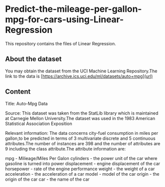 # Predict-the-mileage-per-gallon-mpg-for-cars-using-Linear-Regression
This repository contains the files of Linear Regression.

## About the dataset
You may obtain the dataset from the UCI Machine Learning Repository.The link to the data is [https://archive.ics.uci.edu/ml/datasets/auto+mpg](url)

## Content
Title: Auto-Mpg Data

Source: This dataset was taken from the StatLib library which is maintained at Carnegie Mellon University.The dataset was used in the 1983 American Statistical Association Exposition

Relevant information: The data concerns city-fuel consumption in miles per gallon,to be predicted in terms of 3 multivariate discrete and 5 continuous attributes.The number of instances are 398 and the number of attributes are 9 including the class attribute.The attribute information are:

mpg - Milieage/Miles Per Galon
cylinders - the power unit of the car where gasoline is turned into power
displacement - engine displacement of the car
horsepower - rate of the engine performance
weight - the weight of a car
acceleration - the acceleration of a car
model - model of the car
origin - the origin of the car
car - the name of the car
